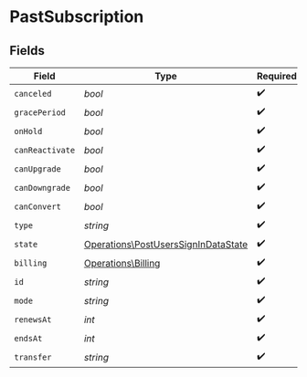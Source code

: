 # PastSubscription


## Fields

| Field                                                                                      | Type                                                                                       | Required                                                                                   | Description                                                                                | Example                                                                                    |
| ------------------------------------------------------------------------------------------ | ------------------------------------------------------------------------------------------ | ------------------------------------------------------------------------------------------ | ------------------------------------------------------------------------------------------ | ------------------------------------------------------------------------------------------ |
| `canceled`                                                                                 | *bool*                                                                                     | :heavy_check_mark:                                                                         | N/A                                                                                        | false                                                                                      |
| `gracePeriod`                                                                              | *bool*                                                                                     | :heavy_check_mark:                                                                         | N/A                                                                                        | false                                                                                      |
| `onHold`                                                                                   | *bool*                                                                                     | :heavy_check_mark:                                                                         | N/A                                                                                        | false                                                                                      |
| `canReactivate`                                                                            | *bool*                                                                                     | :heavy_check_mark:                                                                         | N/A                                                                                        | false                                                                                      |
| `canUpgrade`                                                                               | *bool*                                                                                     | :heavy_check_mark:                                                                         | N/A                                                                                        | false                                                                                      |
| `canDowngrade`                                                                             | *bool*                                                                                     | :heavy_check_mark:                                                                         | N/A                                                                                        | false                                                                                      |
| `canConvert`                                                                               | *bool*                                                                                     | :heavy_check_mark:                                                                         | N/A                                                                                        | false                                                                                      |
| `type`                                                                                     | *string*                                                                                   | :heavy_check_mark:                                                                         | N/A                                                                                        | plexpass                                                                                   |
| `state`                                                                                    | [Operations\PostUsersSignInDataState](../../Models/Operations/PostUsersSignInDataState.md) | :heavy_check_mark:                                                                         | N/A                                                                                        | ended                                                                                      |
| `billing`                                                                                  | [Operations\Billing](../../Models/Operations/Billing.md)                                   | :heavy_check_mark:                                                                         | N/A                                                                                        |                                                                                            |
| `id`                                                                                       | *string*                                                                                   | :heavy_check_mark:                                                                         | N/A                                                                                        |                                                                                            |
| `mode`                                                                                     | *string*                                                                                   | :heavy_check_mark:                                                                         | N/A                                                                                        |                                                                                            |
| `renewsAt`                                                                                 | *int*                                                                                      | :heavy_check_mark:                                                                         | N/A                                                                                        | 1556281940                                                                                 |
| `endsAt`                                                                                   | *int*                                                                                      | :heavy_check_mark:                                                                         | N/A                                                                                        | 1556281940                                                                                 |
| `transfer`                                                                                 | *string*                                                                                   | :heavy_check_mark:                                                                         | N/A                                                                                        |                                                                                            |